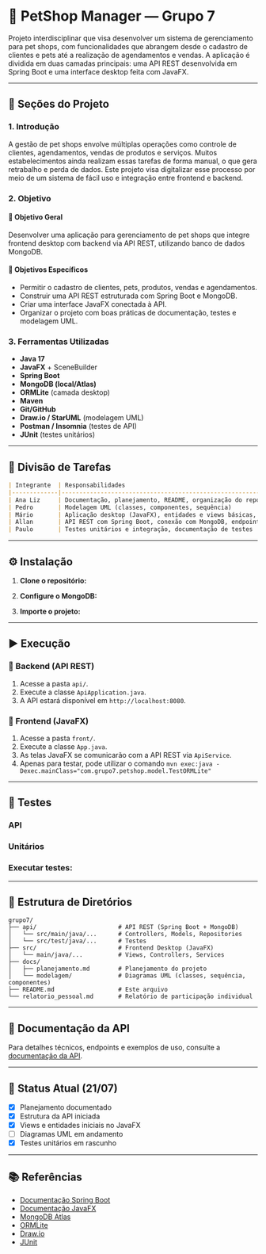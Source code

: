 # 🐾 PetShop Manager — Grupo 7

Projeto interdisciplinar que visa desenvolver um sistema de gerenciamento para pet shops, com funcionalidades que abrangem desde o cadastro de clientes e pets até a realização de agendamentos e vendas. A aplicação é dividida em duas camadas principais: uma API REST desenvolvida em Spring Boot e uma interface desktop feita com JavaFX.

---

## 📌 Seções do Projeto

### 1. Introdução

A gestão de pet shops envolve múltiplas operações como controle de clientes, agendamentos, vendas de produtos e serviços. Muitos estabelecimentos ainda realizam essas tarefas de forma manual, o que gera retrabalho e perda de dados. Este projeto visa digitalizar esse processo por meio de um sistema de fácil uso e integração entre frontend e backend.

### 2. Objetivo

#### 🎯 Objetivo Geral

Desenvolver uma aplicação para gerenciamento de pet shops que integre frontend desktop com backend via API REST, utilizando banco de dados MongoDB.

#### 🎯 Objetivos Específicos

- Permitir o cadastro de clientes, pets, produtos, vendas e agendamentos.
- Construir uma API REST estruturada com Spring Boot e MongoDB.
- Criar uma interface JavaFX conectada à API.
- Organizar o projeto com boas práticas de documentação, testes e modelagem UML.

### 3. Ferramentas Utilizadas

- **Java 17**
- **JavaFX** + SceneBuilder
- **Spring Boot**
- **MongoDB (local/Atlas)**
- **ORMLite** (camada desktop)
- **Maven**
- **Git/GitHub**
- **Draw.io / StarUML** (modelagem UML)
- **Postman / Insomnia** (testes de API)
- **JUnit** (testes unitários)

---

## 👥 Divisão de Tarefas

```markdown
| Integrante  | Responsabilidades                                                                 |
|-------------|-----------------------------------------------------------------------------------|
| Ana Liz     | Documentação, planejamento, README, organização do repositório                    |
| Pedro       | Modelagem UML (classes, componentes, sequência)                                   |
| Mário       | Aplicação desktop (JavaFX), entidades e views básicas, ORMLite, JavaDocs          |
| Allan       | API REST com Spring Boot, conexão com MongoDB, endpoints iniciais (Pet e Cliente) |
| Paulo       | Testes unitários e integração, documentação de testes                             |
```

---

## ⚙️ Instalação

1. **Clone o repositório:**

2. **Configure o MongoDB:**

3. **Importe o projeto:**

---

## ▶️ Execução

### 🔹 Backend (API REST)

1. Acesse a pasta `api/`.
2. Execute a classe `ApiApplication.java`.
3. A API estará disponível em `http://localhost:8080`.

### 🔹 Frontend (JavaFX)

1. Acesse a pasta `front/`.
2. Execute a classe `App.java`.
3. As telas JavaFX se comunicarão com a API REST via `ApiService`.
4. Apenas para testar, pode utilizar o comando `mvn exec:java -Dexec.mainClass="com.grupo7.petshop.model.TestORMLite"`

---

## 🧪 Testes

### API



### Unitários



### Executar testes:



---

## 📁 Estrutura de Diretórios

```
grupo7/
├── api/                       # API REST (Spring Boot + MongoDB)
│   └── src/main/java/...      # Controllers, Models, Repositories
│   └── src/test/java/...      # Testes
├── src/                       # Frontend Desktop (JavaFX)
│   └── main/java/...          # Views, Controllers, Services
├── docs/
│   ├── planejamento.md        # Planejamento do projeto
│   └── modelagem/             # Diagramas UML (classes, sequência, componentes)
├── README.md                  # Este arquivo
└── relatorio_pessoal.md       # Relatório de participação individual
```

---

## 📡 Documentação da API

Para detalhes técnicos, endpoints e exemplos de uso, consulte a [documentação da API](api/README.md).

---

## 📌 Status Atual (21/07)

- [x] Planejamento documentado 
- [x] Estrutura da API iniciada 
- [x] Views e entidades iniciais no JavaFX 
- [ ] Diagramas UML em andamento 
- [x] Testes unitários em rascunho 

---

## 📚 Referências

- [Documentação Spring Boot](https://spring.io/projects/spring-boot)
- [Documentação JavaFX](https://openjfx.io/)
- [MongoDB Atlas](https://www.mongodb.com/cloud/atlas)
- [ORMLite](https://ormlite.com/)
- [Draw.io](https://app.diagrams.net/)
- [JUnit](https://junit.org/junit5/)
